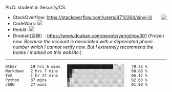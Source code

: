 Ph.D. student in Security/CS.

<img align="right" src="https://github-readme-stats.vercel.app/api?username=li-xin-yi&count_private=true&show_icons=true&hide_title=true&theme=tokyonight" />

- StackOverflow: https://stackoverflow.com/users/4710264/xinyi-li/
- CodeWars: [![](https://www.codewars.com/users/xy-li/badges/micro)](https://www.codewars.com/users/xy-li/)
- Reddit: [![](https://img.shields.io/reddit/user-karma/combined/xy-li?style=social)](https://www.reddit.com/user/xy-li/)
- Douban(豆瓣）: https://www.douban.com/people/yangzhou301  (*Frozen now. Because the account is associated with a deprecated phone number which I cannot verify now. But I extremely recommend the books I marked on this website.*)

---

<!--START_SECTION:waka-->
```text
Other      19 hrs 6 mins   ████████████████████░░░░░   79.76 % 
Markdown   2 hrs 7 mins    ██▒░░░░░░░░░░░░░░░░░░░░░░   08.88 % 
TeX        1 hr 27 mins    █▓░░░░░░░░░░░░░░░░░░░░░░░   06.12 % 
Python     37 mins         ▓░░░░░░░░░░░░░░░░░░░░░░░░   02.63 % 
JSON       27 mins         ▒░░░░░░░░░░░░░░░░░░░░░░░░   01.90 % 
```
<!--END_SECTION:waka-->
